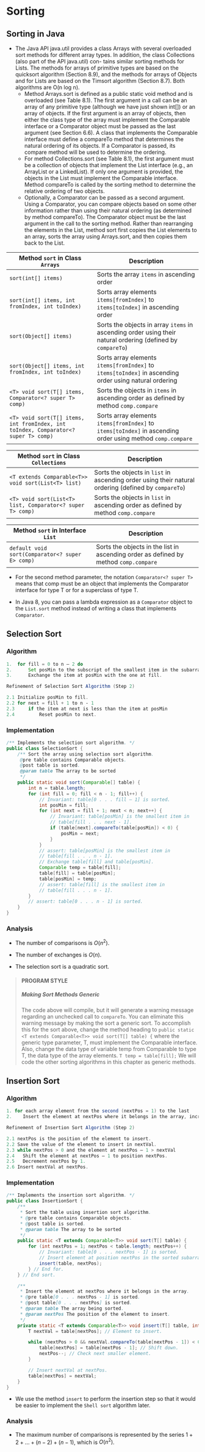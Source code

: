 # Sorting

## Sorting in Java

- The Java API java.util provides a class Arrays with several overloaded sort methods for
  different array types. In addition, the class Collections (also part of the API java.util) con-
  tains similar sorting methods for Lists. The methods for arrays of primitive types are based
  on the quicksort algorithm (Section 8.9), and the methods for arrays of Objects and for Lists
  are based on the Timsort algorithm (Section 8.7). Both algorithms are O(n log n).
  - Method Arrays.sort is defined as a public static void method and is overloaded (see
    Table 8.1). The first argument in a call can be an array of any primitive type (although we
    have just shown int[]) or an array of objects. If the first argument is an array of objects, then
    either the class type of the array must implement the Comparable interface or a Comparator
    object must be passed as the last argument (see Section 6.6). A class that implements the
    Comparable interface must define a compareTo method that determines the natural ordering of
    its objects. If a Comparator is passed, its compare method will be used to determine the
    ordering.
  - For method Collections.sort (see Table 8.1), the first argument must be a collection of
    objects that implement the List interface (e.g., an ArrayList or a LinkedList). If only one
    argument is provided, the objects in the List must implement the Comparable interface.
    Method compareTo is called by the sorting method to determine the relative ordering of two
    objects.
  - Optionally, a Comparator can be passed as a second argument. Using a Comparator, you can
    compare objects based on some other information rather than using their natural ordering
    (as determined by method compareTo). The Comparator object must be the last argument in
    the call to the sorting method. Rather than rearranging the elements in the List, method sort
    first copies the List elements to an array, sorts the array using Arrays.sort, and then copies
    them back to the List.

| Method `sort` in Class `Arrays`                              | Description                                                  |
| ------------------------------------------------------------ | ------------------------------------------------------------ |
| `sort(int[] items)`                                          | Sorts the array `items` in ascending order                   |
| `sort(int[] items, int fromIndex, int toIndex)`              | Sorts array elements `items[fromIndex]` to `items[toIndex]` in ascending order |
| `sort(Object[] items)`                                       | Sorts the objects in array `items` in ascending order using their natural ordering (defined by `compareTo`) |
| `sort(Object[] items, int fromIndex, int toIndex)`           | Sorts array elements `items[fromIndex]` to `items[toIndex]` in ascending order using natural ordering |
| `<T> void sort(T[] items, Comparator<? super T> comp)`       | Sorts the objects in `items` in ascending order as defined by method `comp.compare` |
| `<T> void sort(T[] items, int fromIndex, int toIndex, Comparator<? super T> comp)` | Sorts array elements `items[fromIndex]` to `items[toIndex]` in ascending order using method `comp.compare` |

| Method `sort` in Class `Collections`                      | Description                                                  |
| --------------------------------------------------------- | ------------------------------------------------------------ |
| `<T extends Comparable<T>> void sort(List<T> list)`       | Sorts the objects in `list` in ascending order using their natural ordering (defined by `compareTo`) |
| `<T> void sort(List<T> list, Comparator<? super T> comp)` | Sorts the objects in `list` in ascending order as defined by method `comp.compare` |

| Method `sort` in Interface `List`               | Description                                                  |
| ----------------------------------------------- | ------------------------------------------------------------ |
| `default void sort(Comparator<? super E> comp)` | Sorts the objects in the list in ascending order as defined by method `comp.compare` |

- For the second method parameter, the notation `Comparator<? super T>` means that comp must be an object that implements the Comparator interface for type T or for a superclass of type T.

- In Java 8, you can pass a lambda expression as a `Comparator` object to the `List.sort` method
  instead of writing a class that implements `Comparator`.



## Selection Sort

### Algorithm

```java
1.	for fill = 0 to n – 2 do
2.		Set posMin to the subscript of the smallest item in the subarray starting at subscript fill.
3.		Exchange the item at posMin with the one at fill.
```

```java
Refinement of Selection Sort Algorithm (Step 2)

2.1 Initialize posMin to fill.
2.2 for next = fill + 1 to n ‐ 1
2.3 	if the item at next is less than the item at posMin
2.4 		Reset posMin to next.
```



### Implementation

```java
/** Implements the selection sort algorithm. */
public class SelectionSort {
    /** Sort the array using selection sort algorithm.
     @pre table contains Comparable objects.
     @post table is sorted.
     @param table The array to be sorted
     */
    public static void sort(Comparable[] table) {
        int n = table.length;
        for (int fill = 0; fill < n - 1; fill++) {
            // Invariant: table[0 . . . fill – 1] is sorted.
            int posMin = fill;
            for (int next = fill + 1; next < n; next++) {
                // Invariant: table[posMin] is the smallest item in
                // table[fill . . . next ‐ 1].
                if (table[next].compareTo(table[posMin]) < 0) {
                    posMin = next;
                }
            }
            // assert: table[posMin] is the smallest item in
            // table[fill . . . n ‐ 1].
            // Exchange table[fill] and table[posMin].
            Comparable temp = table[fill];
            table[fill] = table[posMin];
            table[posMin] = temp;
            // assert: table[fill] is the smallest item in
            // table[fill . . . n ‐ 1].
        }
        // assert: table[0 . . . n ‐ 1] is sorted.
    }
}
```



### Analysis

- The number of comparisons is $O(n^2)$.
- The number of exchanges is $O(n)$.

- The selection sort is a quadratic sort.



> #### PROGRAM STYLE
>
> ##### Making Sort Methods Generic
>
> The code above will compile, but it will generate a warning message regarding an unchecked call to `compareTo`. You can eliminate this warning message by making the sort a generic sort. To accomplish this for the sort above, change the method heading to
> 	`public static <T extends Comparable<T>> void sort(T[] table) {`
> where the generic type parameter, T, must implement the Comparable<T> interface.
> Also, change the data type of variable temp from Comparable to type T, the data type of the array elements.
> 	`T temp = table[fill];`
> We will code the other sorting algorithms in this chapter as generic methods.



## Insertion Sort

### Algorithm

```java
1. for each array element from the second (nextPos = 1) to the last
2.    Insert the element at nextPos where it belongs in the array, increasing the length of the sorted subarray by 1 element.

```

```java
Refinement of Insertion Sort Algorithm (Step 2)

2.1 nextPos is the position of the element to insert.
2.2 Save the value of the element to insert in nextVal.
2.3 while nextPos > 0 and the element at nextPos – 1 > nextVal
2.4   Shift the element at nextPos – 1 to position nextPos.
2.5   Decrement nextPos by 1.
2.6 Insert nextVal at nextPos.
```



### Implementation

```java
/** Implements the insertion sort algorithm. */
public class InsertionSort {
    /**
     * Sort the table using insertion sort algorithm.
     * @pre table contains Comparable objects.
     * @post table is sorted.
     * @param table The array to be sorted
     */
    public static <T extends Comparable<T>> void sort(T[] table) {
        for (int nextPos = 1; nextPos < table.length; nextPos++) {
            // Invariant: table[0 . . . nextPos - 1] is sorted.
            // Insert element at position nextPos in the sorted subarray.
            insert(table, nextPos);
        } // End for.
    } // End sort.

    /**
     * Insert the element at nextPos where it belongs in the array.
     * @pre table[0 . . . nextPos - 1] is sorted.
     * @post table[0 . . . nextPos] is sorted.
     * @param table The array being sorted.
     * @param nextPos The position of the element to insert.
     */
    private static <T extends Comparable<T>> void insert(T[] table, int nextPos) {
        T nextVal = table[nextPos]; // Element to insert.

        while (nextPos > 0 && nextVal.compareTo(table[nextPos - 1]) < 0) {
            table[nextPos] = table[nextPos - 1]; // Shift down.
            nextPos--; // Check next smaller element.
        }

        // Insert nextVal at nextPos.
        table[nextPos] = nextVal;
    }
}
```

- We use the method `insert` to perform the insertion step so that it would be easier to implement the `Shell sort` algorithm later. 



### Analysis

- The maximum number of comparisons is represented by the series $1 + 2 + ... + (n -2) + (n -1)$, which is $O(n^2)$.



